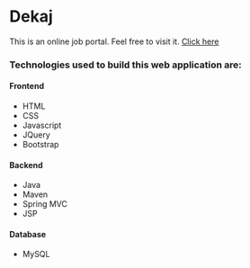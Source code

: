 # Dekaj
This is an online job portal. Feel free to visit it. [Click here](https://dekaj.herokuapp.com)

### Technologies used to build this web application are:
 
 #### Frontend
 * HTML
 * CSS
 * Javascript
 * JQuery
 * Bootstrap
 
 #### Backend
 * Java
 * Maven
 * Spring MVC
 * JSP
 
 #### Database
 * MySQL
